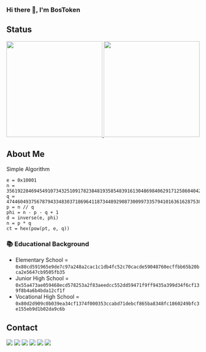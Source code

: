 ### Hi there 👋, I'm BosToken

## Status
<p align="left">
<a href="https://github.com/MissterMan">
  <img height="250em" src="https://github-readme-stats-eight-theta.vercel.app/api?username=BosToken&show_icons=true&title_color=800080&icon_color=bb2acf&text_color=daf7dc&bg_color=000000"/>
  <img height="250em" src="https://github-readme-stats-eight-theta.vercel.app/api/top-langs/?username=BosToken&show_icons=true&title_color=800080&icon_color=bb2acf&text_color=daf7dc&bg_color=000000"/>
</a>
</p>

## About Me
Simple Algorithm
```
e = 0x10001
n = 35619228469454910734325109178238481935854839161304869840629171258604042457783570978523854377330207276783242970482109998894230072064184074401237976087739932649190227829058666606771686598625482831805859
q = 4744604937567879433483037186964118734489290873009973357941016361628753828635727382536098403945265379
p = n // q
phi = n - p - q + 1
d = inverse(e, phi)
n = p * q
ct = hex(pow(pt, e, q))
```

### 📚 Educational Background 
- Elementary School = ```0x80cd591965e9de7c97a248a2cac1c1db4fc52c70cacde59048760ecffbb65b20bca2e5647cb9505fb35```
- Junior High School = ```0x55a473ae059468ecd578253a2f83aeedcc552dd59471f9ff9435a399d34f6cf139f8b4a6b4bda12cf1f```
- Vocational High School = ```0x80d2d909c0b039ea34cf1374f000353ccabd71debcf865ba8348fc1860249bfc3e155eb9d1b02da9c6b```

## Contact
[<img src = "https://img.shields.io/badge/WhatsApp-25D366?style=for-the-badge&logo=whatsapp&logoColor=white">](https://wa.me/6281232857502/?text=Hello,%20I%20See%20Your%20GitHub!)
[<img src = "https://img.shields.io/badge/Instagram-E4405F?style=for-the-badge&logo=instagram&logoColor=white">](https://www.instagram.com/puckxou)
[<img src = "https://img.shields.io/badge/Telegram-2CA5E0?style=for-the-badge&logo=telegram&logoColor=white">](https://t.me/BosSeed)
[<img src = "https://img.shields.io/badge/Gmail-D14836?style=for-the-badge&logo=gmail&logoColor=white">](mailto:faizdiandra11@gmail.com)
[<img src = "https://img.shields.io/badge/Discord-7289DA?style=for-the-badge&logo=discord&logoColor=white">](https://discordapp.com/users/381357051064090624)
[<img src = "https://img.shields.io/badge/Steam-000000?style=for-the-badge&logo=steam&logoColor=white">](https://steamcommunity.com/profiles/76561198423609482)



